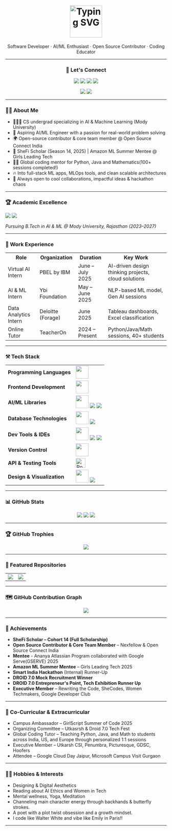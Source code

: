 <h1 align="center">
  <img src="https://readme-typing-svg.demolab.com?font=Fira+Code&weight=700&pause=1000&color=F779A1&center=true&vCenter=true&width=700&lines=Hey+there%2C+I'm+Riya+Sirohi+%F0%9F%91%8B;Techie+by+brain%2C+creative+by+heart.;A+Software+Developer+%F0%9F%92%BB;Aspiring+AI+%2F+ML+Engineer+%F0%9F%A7%A0;Let's+code+cool+things+together+%F0%9F%92%BB" alt="Typing SVG" height="100" />
</h1>


<p align="center">
Software Developer · AI/ML Enthusiast · Open Source Contributor · Coding Educator 
</p>


---
<h3 align="center">🔗 Let's Connect</h3>

<p align="center">
  <a href="https://github.com/riyasirohi25" style="text-decoration: none;" target="_blank">
    <img src="https://img.shields.io/badge/GitHub-111111?style=for-the-badge&logo=github&logoColor=white" />
  </a>
  <a href="https://www.linkedin.com/in/riyasirohi25/" style="text-decoration: none;" target="_blank">
    <img src="https://img.shields.io/badge/LinkedIn-111111?style=for-the-badge&logo=linkedin&logoColor=white" />
  </a>
  <a href="mailto:riyasirohi250405@gmail.com" style="text-decoration: none;">
    <img src="https://img.shields.io/badge/Personal%20Email-111111?style=for-the-badge&logo=gmail&logoColor=white" />
  </a>
  <a href="mailto:riyasirohi23.set@modyuniversity.ac.in" style="text-decoration: none;">
    <img src="https://img.shields.io/badge/College%20Email-111111?style=for-the-badge&logo=gmail&logoColor=white" />
  </a>
</p>

<p align="center">
  <a href="https://leetcode.com/u/riyasirohi7/" style="text-decoration: none;" target="_blank">
    <img src="https://img.shields.io/badge/LeetCode-111111?style=for-the-badge&logo=leetcode&logoColor=white" />
  </a>
  <a href="https://www.naukri.com/code360/profile/01de1d3a-1136-46b2-961a-20c30979cc71" style="text-decoration: none;" target="_blank">
    <img src="https://img.shields.io/badge/Coding Ninjas-111111?style=for-the-badge&logo=codeforces&logoColor=white" />
  </a>
</p>


---

### 👩‍💻 About Me

- 👩🏻‍🎓 CS undergrad specializing in AI & Machine Learning (Mody University)
- 🧠 Aspiring AI/ML Engineer with a passion for real-world problem solving
- 🌍 Open-source contributor & core team member @ Open Source Connect India
- 🌟 SheFi Scholar (Season 14, 2025) | Amazon ML Summer Mentee @ Girls Leading Tech
- 👩‍🏫 Global coding mentor for Python, Java and Mathematics(100+ sessions completed!)
- 🔥 Into full-stack ML apps, MLOps tools, and clean scalable architectures
- 🤝 Always open to cool collaborations, impactful ideas & hackathon chaos


---

<h3 align="left">🏆 Academic Excellence</h3>

<p align="left">
  <img src="https://img.shields.io/badge/CGPA-9.59%2F10.00-blueviolet?style=for-the-badge&logo=gradle&logoColor=white"/>
  <img src="https://img.shields.io/badge/Top%20Performer%20%F0%9F%8F%86-Semester%204%2F8-purple?style=for-the-badge"/>
</p>

<p align="left">
  <i>Pursuing B.Tech in AI & ML @ Mody University, Rajasthan (2023–2027)</i>
</p>

---
### 💼 Work Experience
<table>
  <tr>
    <th>Role</th>
    <th>Organization</th>
    <th>Duration</th>
    <th>Key Work</th>
  </tr>
  <tr>
    <td>Virtual AI Intern</td>
    <td>PBEL by IBM</td>
    <td>June – July 2025</td>
    <td>AI-driven design thinking projects, cloud solutions</td>
  </tr>
  <tr>
    <td>AI & ML Intern</td>
    <td>Ybi Foundation</td>
    <td>May – June 2025</td>
    <td>NLP-based ML model, Gen AI sessions</td>
  </tr>
  <tr>
    <td>Data Analytics Intern</td>
    <td>Deloitte (Forage)</td>
    <td>June 2025</td>
    <td>Tableau dashboards, Excel classification</td>
  </tr>
  <tr>
    <td>Online Tutor</td>
    <td>TeacherOn</td>
    <td>2024 – Present</td>
    <td>Python/Java/Math sessions, 40+ students</td>
  </tr>
</table>

---
### ⚒️ Tech Stack 

<table>
  <tr>
    <td><b>Programming Languages</b></td>
    <td>
      <img src="https://skillicons.dev/icons?i=python,java,cpp,c" height="40"/>
    </td>
  </tr>
  <tr>
    <td><b>Frontend Development</b></td>
    <td>
      <img src="https://skillicons.dev/icons?i=html,css,js" height="40"/>
    </td>
  </tr>
  <tr>
    <td><b>AI/ML Libraries</b></td>
    <td>
      <img src="https://skillicons.dev/icons?i=python,sklearn" height="40"/>
      <img src="https://img.shields.io/badge/Numpy-white?style=for-the-badge&logo=numpy&logoColor=blue"/>
      <img src="https://img.shields.io/badge/Pandas-white?style=for-the-badge&logo=pandas&logoColor=black"/>
    </td>
  </tr>
  <tr>
    <td><b>Database Technologies</b></td>
    <td>
      <img src="https://skillicons.dev/icons?i=mysql" height="40"/>
      <img src="https://img.shields.io/badge/Oracle-white?style=for-the-badge&logo=oracle&logoColor=black"/>
    </td>
  </tr>
  <tr>
    <td><b>Dev Tools & IDEs</b></td>
    <td>
      <img src="https://skillicons.dev/icons?i=vscode,visualstudio,pycharm,eclipse" height="40"/>
      <img src="https://img.shields.io/badge/Jupyter-white?style=for-the-badge&logo=jupyter&logoColor=black"/>
      <img src="https://img.shields.io/badge/CodeBlocks-white?style=for-the-badge&logo=codeblocks&logoColor=black"/>
    </td>
  </tr>
  <tr>
    <td><b>Version Control</b></td>
    <td>
      <img src="https://skillicons.dev/icons?i=git,github" height="40"/>
    </td>
  </tr>
  <tr>
  <td><b>API & Testing Tools</b></td>
  <td>
    <img src="https://cdn.jsdelivr.net/gh/devicons/devicon/icons/postman/postman-original.svg" height="30" alt="Postman"/>
  </td>
  </tr>
  <tr>
    <td><b>Design & Visualization</b></td>
    <td>
      <img src="https://skillicons.dev/icons?i=figma,notion" height="40"/> 
      <img src="https://img.shields.io/badge/Tableau-white?style=for-the-badge&logo=Tableau&logoColor=black"/>
    </td>
  </tr>
</table>



---
### 📊 GitHub Stats

<p align="center">
  <img src="https://github-readme-stats.vercel.app/api?username=riyasirohi25&show_icons=true&theme=radical&count_private=true" />
  <img src="https://github-readme-streak-stats.herokuapp.com?user=riyasirohi25&theme=radical" />
  <img src="https://github-readme-stats.vercel.app/api/top-langs/?username=riyasirohi25&layout=compact&theme=radical" />
</p>

---

### 🏆 GitHub Trophies
<p align="center">
  <img src="https://github-profile-trophy.vercel.app/?username=riyasirohi&theme=radical&no-bg=true&no-frame=true" />
</p>

---
### 📌 Featured Repositories

<div align="center">
  <table>
    <tr>
      <td>
        <a href="https://github.com/riyasirohi25/Sink-or-Survive-Watson-Knows-Who-Lives">
          <img src="https://github-readme-stats.vercel.app/api/pin/?username=riyasirohi25&repo=Sink-or-Survive-Watson-Knows-Who-Lives&theme=radical" />
        </a>
      </td>
      <td>
        <a href="https://github.com/riyasirohi25/expense-fraud-detector">
          <img src="https://github-readme-stats.vercel.app/api/pin/?username=riyasirohi25&repo=expense-fraud-detector&theme=radical" />
        </a>
      </td>
    </tr>
  </table>
</div>


</div>


---

### 🗺️ GitHub Contribution Graph

<p align="center">
  <img src="https://github-readme-activity-graph.vercel.app/graph?username=riyasirohi25&theme=react-dark" />
</p>

---

### 🌟 Achievements

- **SheFi Scholar – Cohort 14 (Full Scholarship)**
- **Open Source Contributor & Core Team Member** – Nexfellow & Open Source Connect India
- **Mentee** - Ananya Atlassian Program collaborated with Google Serve(GSERVE) 2025
- **Amazon ML Summer Mentee** – Girls Leading Tech 2025
- **Smart India Hackathon** (Internal) Runner-Up
- **DROID 7.0 Mock Recruitment Winner**
- **DROID 7.0 Entrepreneur's Point, Tech Exhibition Runner Up**
- **Executive Member** – Rewriting the Code, SheCodes, Women Techmakers, Google Developer Club

---

### 🌟 Co-Curricular & Extracurricular

- Campus Ambassador – GirlScript Summer of Code 2025
- Organizing Committee – Utkasrsh & Droid 7.0 Tech Fest
- Global Coding Tutor – Teaching Python, Java, and Math to students across India, US, and Europe through personalized 1:1 sessions
- Executive Member – Utkarsh CSI, Penumbra, Picturesque, GDSC, Hoofers
- Attendee – Google Cloud Day Jaipur, Microsoft Campus Visit Gurgaon

---

### 🧘‍♀️ Hobbies & Interests

- Designing & Digital Aesthetics  
- Reading about AI Ethics and Women in Tech
- Mental wellness, Yoga, Meditation 
- Channeling main character energy through backhands & butterfly strokes.
- A poet with a plot twist obsession and a growth mindset. 
- I code like Walter White and vibe like Emily in Paris!!

---



